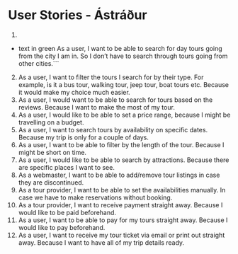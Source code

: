 # User Stories - Ástráður

1. ```diff
+ text in green
As a user, I want to be able to search for day tours going from the city I am in. So I don’t have to search through tours going from other cities.```
2. As a user, I want to filter the tours I search for by their type. For example, is it a bus tour, walking tour, jeep tour, boat tours etc. Because it would make my choice much easier.
3. As a user, I would want to be able to search for tours based on the reviews. Because I want to make the most of my tour.
4. As a user, I would like to be able to set a price range, because I might be travelling on a budget.
5. As a user, I want to search tours by availability on specific dates. Because my trip is only for a couple of days.
6. As a user, I want to be able to filter by the length of the tour. Because I might be short on time.
7. As a user, I would like to be able to search by attractions. Because there are specific places I want to see.
8. As a webmaster, I want to be able to add/remove tour listings in case they are discontinued.
9. As a tour provider, I want to be able to set the availabilities manually. In case we have to make reservations without booking.
10. As a tour provider, I want to receive payment straight away. Because I would like to be paid beforehand.
11. As a user, I want to be able to pay for my tours straight away. Because I would like to pay beforehand.
12. As a user, I want to receive my tour ticket via email or print out straight away. Because I want to have all of my trip details ready.
